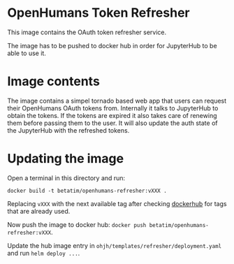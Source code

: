 # OpenHumans Token Refresher

This image contains the OAuth token refresher service.

The image has to be pushed to docker hub in order for JupyterHub to be able to
use it.


# Image contents

The image contains a simpel tornado based web app that users can request their
OpenHumans OAuth tokens from. Internally it talks to JupyterHub to obtain the
tokens. If the tokens are expired it also takes care of renewing them before
passing them to the user. It will also update the auth state of the JupyterHub
with the refreshed tokens.


# Updating the image

Open a terminal in this directory and run:
```
docker build -t betatim/openhumans-refresher:vXXX .
```
Replacing `vXXX` with the next available tag after checking [dockerhub](https://hub.docker.com/r/betatim/openhumans-refresher/)
for tags that are already used.

Now push the image to docker hub: `docker push betatim/openhumans-refresher:vXXX`.

Update the hub image entry in `ohjh/templates/refresher/deployment.yaml`
and run `helm deploy ...`.
